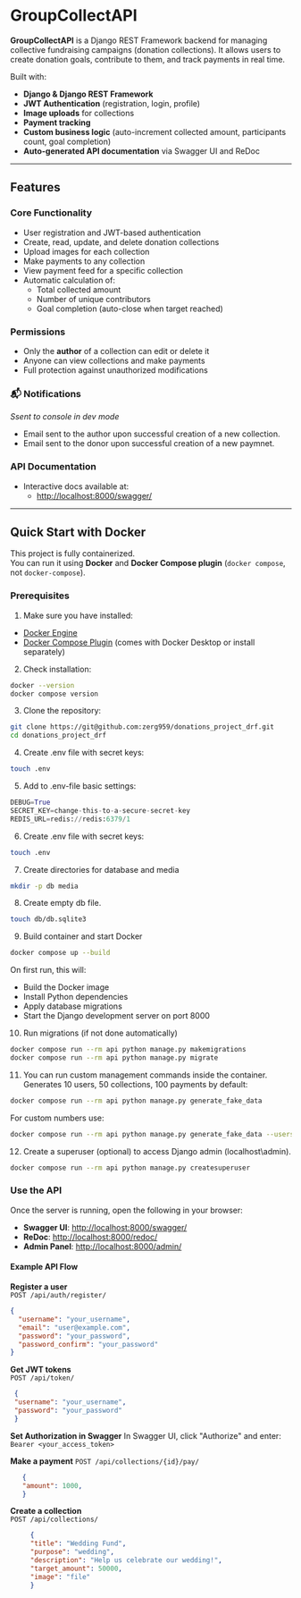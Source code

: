 # GroupCollectAPI

**GroupCollectAPI** is a Django REST Framework backend for managing collective fundraising campaigns (donation collections). It allows users to create donation goals, contribute to them, and track payments in real time.

Built with:
-  **Django & Django REST Framework**
-  **JWT Authentication** (registration, login, profile)
-  **Image uploads** for collections
-  **Payment tracking**
-  **Custom business logic** (auto-increment collected amount, participants count, goal completion)
-  **Auto-generated API documentation** via Swagger UI and ReDoc

---
## Features

### Core Functionality
- User registration and JWT-based authentication
- Create, read, update, and delete donation collections
- Upload images for each collection
- Make payments to any collection
- View payment feed for a specific collection
- Automatic calculation of:
  - Total collected amount
  - Number of unique contributors
  - Goal completion (auto-close when target reached)

### Permissions
- Only the **author** of a collection can edit or delete it
- Anyone can view collections and make payments
- Full protection against unauthorized modifications

### 📬 Notifications
*Ssent to console in dev mode*
- Email sent to the author upon successful creation of a new collection.
- Email sent to the donor upon successful creation of a new paymnet.

### API Documentation
- Interactive docs available at:
  - [http://localhost:8000/swagger/](http://localhost:8000/swagger/)

---

## Quick Start with Docker

This project is fully containerized. <br>
You can run it using **Docker** and **Docker Compose plugin** (`docker compose`, not `docker-compose`).

### Prerequisites

1) Make sure you have installed:
- [Docker Engine](https://docs.docker.com/engine/install/)
- [Docker Compose Plugin](https://docs.docker.com/compose/install/) (comes with Docker Desktop or install separately)
2) Check installation:
```bash
docker --version
docker compose version
```
3) Clone the repository:
```bash
git clone https://git@github.com:zerg959/donations_project_drf.git
cd donations_project_drf
```
4) Create .env file with secret keys:
```bash
touch .env
```
5) Add to .env-file basic settings:<br>
```python
DEBUG=True
SECRET_KEY=change-this-to-a-secure-secret-key
REDIS_URL=redis://redis:6379/1
```
6) Create .env file with secret keys:
```bash
touch .env
```
7) Create directories for database and media
```bash
mkdir -p db media
```
8) Create empty db file.
```bash
touch db/db.sqlite3
```
9) Build container and start Docker
```bash
docker compose up --build
```
On first run, this will:<br>
- Build the Docker image<br>
- Install Python dependencies<br>
- Apply database migrations<br>
- Start the Django development server on port 8000<br>

10)  Run migrations (if not done automatically)
```bash
docker compose run --rm api python manage.py makemigrations
docker compose run --rm api python manage.py migrate
```
11) You can run custom management commands inside the container.<br>
Generates 10 users, 50 collections, 100 payments by default: 
```bash
docker compose run --rm api python manage.py generate_fake_data
```
For custom numbers use: 
```bash
docker compose run --rm api python manage.py generate_fake_data --users 200 --collections 100 --payments 2000
```
12) Create a superuser (optional) to access Django admin (localhost\admin).
```bash
docker compose run --rm api python manage.py createsuperuser
```
### Use the API

Once the server is running, open the following in your browser:

- **Swagger UI**: [http://localhost:8000/swagger/](http://localhost:8000/swagger/)
- **ReDoc**: [http://localhost:8000/redoc/](http://localhost:8000/redoc/)
- **Admin Panel**: [http://localhost:8000/admin/](http://localhost:8000/admin/)

#### Example API Flow
**Register a user**  
   `POST /api/auth/register/`  
   ```json
   {
     "username": "your_username",
     "email": "user@example.com",
     "password": "your_password",
     "password_confirm": "your_password"
   }
   ```
**Get JWT tokens**  
   `POST /api/token/`  
   ```json
    {
    "username": "your_username",
    "password": "your_password"
    }
```
**Set Authorization in Swagger**
In Swagger UI, click "Authorize" and enter:
   `Bearer <your_access_token>`

**Make a payment**
`POST /api/collections/{id}/pay/`
 ```json
    {
    "amount": 1000,
    }
  ```
**Create a collection**  
`POST /api/collections/`  
   ```json
        {
        "title": "Wedding Fund",
        "purpose": "wedding",
        "description": "Help us celebrate our wedding!",
        "target_amount": 50000,
        "image": "file"
        }
   ```
